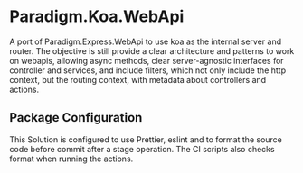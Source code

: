 # Paradigm.Koa.WebApi

A port of Paradigm.Express.WebApi to use koa as the internal server and router. The objective is still provide a clear architecture and patterns to work on webapis, allowing async methods, clear server-agnostic interfaces for controller and services, and include filters, which not only include the http context, but the routing context, with metadata about controllers and actions.

## Package Configuration

This Solution is configured to use Prettier, eslint and to format the source code before commit after a stage operation. The CI scripts also checks format when running the actions.

